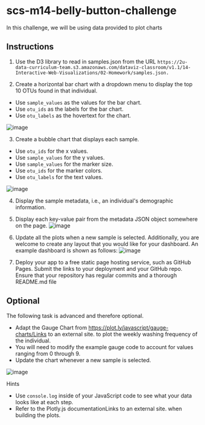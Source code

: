 # scs-m14-belly-button-challenge

In this challenge, we will be using data provided to plot charts

## Instructions

1. Use the D3 library to read in samples.json from the URL `https://2u-data-curriculum-team.s3.amazonaws.com/dataviz-classroom/v1.1/14-Interactive-Web-Visualizations/02-Homework/samples.json.`

2. Create a horizontal bar chart with a dropdown menu to display the top 10 OTUs found in that individual.

* Use `sample_values` as the values for the bar chart.
* Use `otu_ids` as the labels for the bar chart.
* Use `otu_labels` as the hovertext for the chart.

![image](https://github.com/msncn/scs-m14-belly-button-challenge/assets/130943141/949450a5-0d2a-4ff3-b567-20b2daaccbbe)

3. Create a bubble chart that displays each sample.

* Use `otu_ids` for the x values.
* Use `sample_values` for the y values.
* Use `sample_values` for the marker size.
* Use `otu_ids` for the marker colors.
* Use `otu_labels` for the text values.

![image](https://github.com/msncn/scs-m14-belly-button-challenge/assets/130943141/9397ee5a-a03f-42ea-bd7b-ffa3dfefdfd1)

4. Display the sample metadata, i.e., an individual's demographic information.

5. Display each key-value pair from the metadata JSON object somewhere on the page.
![image](https://github.com/msncn/scs-m14-belly-button-challenge/assets/130943141/53851b77-6a00-4e4b-aabf-9b2adc6f1d07)

6. Update all the plots when a new sample is selected. Additionally, you are welcome to create any layout that you would like for your dashboard. An example dashboard is shown as follows:
![image](https://github.com/msncn/scs-m14-belly-button-challenge/assets/130943141/416b4b33-9a09-4c5d-b09a-d619dc2b417d)

7. Deploy your app to a free static page hosting service, such as GitHub Pages. Submit the links to your deployment and your GitHub repo. Ensure that your repository has regular commits and a thorough README.md file


## Optional

The following task is advanced and therefore optional.

* Adapt the Gauge Chart from https://plot.ly/javascript/gauge-charts/Links to an external site. to plot the weekly washing frequency of the individual.
* You will need to modify the example gauge code to account for values ranging from 0 through 9.
* Update the chart whenever a new sample is selected.

![image](https://github.com/msncn/scs-m14-belly-button-challenge/assets/130943141/a9b80bae-3d01-4987-b281-41927d0ae2c8)

Hints
* Use `console.log` inside of your JavaScript code to see what your data looks like at each step.
* Refer to the Plotly.js documentationLinks to an external site. when building the plots.
